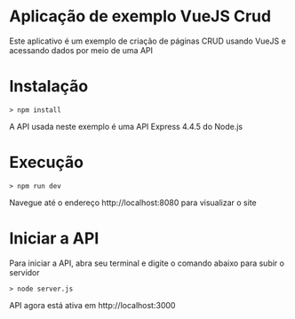 # Aplicação de exemplo VueJS Crud
Este aplicativo é um exemplo de criação de páginas CRUD usando VueJS e acessando dados por meio de uma API

# Instalação
    > npm install

A API usada neste exemplo é uma API Express 4.4.5 do Node.js

# Execução
    > npm run dev
    
Navegue até o endereço http://localhost:8080 para visualizar o site
    
# Iniciar a API

Para iniciar a API, abra seu terminal e digite o comando abaixo para subir o servidor

    > node server.js
    
API agora está ativa em http://localhost:3000
   
